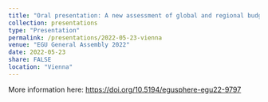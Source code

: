 ```yaml
---
title: "Oral presentation: A new assessment of global and regional budgets, fluxes and lifetimes of atmospheric reactive N and S gases and aerosols"
collection: presentations
type: "Presentation"
permalink: /presentations/2022-05-23-vienna
venue: "EGU General Assembly 2022"
date: 2022-05-23
share: FALSE
location: "Vienna"
---
```


More information here: <a href="https://doi.org/10.5194/egusphere-egu22-9797">https://doi.org/10.5194/egusphere-egu22-9797</a>
